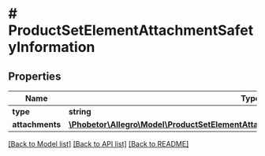 # # ProductSetElementAttachmentSafetyInformation

## Properties

Name | Type | Description | Notes
------------ | ------------- | ------------- | -------------
**type** | **string** |  | [optional]
**attachments** | [**\Phobetor\Allegro\Model\ProductSetElementAttachmentSafetyInformationAllOfAttachments[]**](ProductSetElementAttachmentSafetyInformationAllOfAttachments.md) |  | [optional]

[[Back to Model list]](../../README.md#models) [[Back to API list]](../../README.md#endpoints) [[Back to README]](../../README.md)
